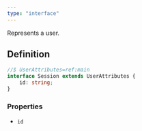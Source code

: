 ```yaml
---
type: "interface"
---
```


Represents a user.

## Definition

```ts
//$ UserAttributes=ref:main
interface Session extends UserAttributes {
	id: string;
}
```

### Properties

- `id`
